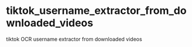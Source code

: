 # tiktok_username_extractor_from_downloaded_videos
tiktok OCR username extractor from downloaded videos
